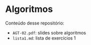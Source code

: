 # Algoritmos

Conteúdo desse repositório:

- `AGT-02.pdf`: slides sobre algoritmos
- `lista1.md`: lista de exercícios 1

